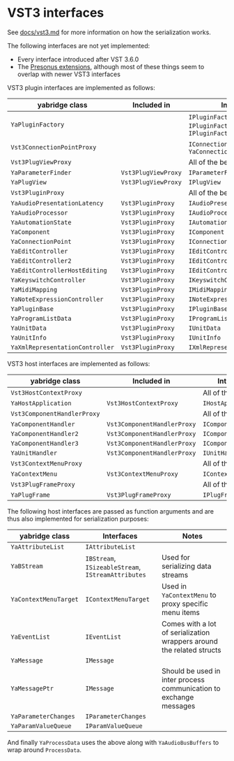 # VST3 interfaces

See
[docs/vst3.md](https://github.com/robbert-vdh/yabridge/blob/master/docs/vst3.md)
for more information on how the serialization works.

The following interfaces are not yet implemented:

- Every interface introduced after VST 3.6.0
- The [Presonus extensions](https://presonussoftware.com/en_US/developer),
  although most of these things seem to overlap with newer VST3 interfaces

VST3 plugin interfaces are implemented as follows:

| yabridge class                  | Included in         | Interfaces                                             |
| ------------------------------- | ------------------- | ------------------------------------------------------ |
| `YaPluginFactory`               |                     | `IPluginFactory`, `IPluginFactory2`, `IPluginFactory3` |
| `Vst3ConnectionPointProxy`      |                     | `IConnectionPoint` through `YaConnectionPoint`         |
| `Vst3PlugViewProxy`             |                     | All of the below:                                      |
| `YaParameterFinder`             | `Vst3PlugViewProxy` | `IParameterFinder`                                     |
| `YaPlugView`                    | `Vst3PlugViewProxy` | `IPlugView`                                            |
| `Vst3PluginProxy`               |                     | All of the below:                                      |
| `YaAudioPresentationLatency`    | `Vst3PluginProxy`   | `IAudioPresentationLatency`                            |
| `YaAudioProcessor`              | `Vst3PluginProxy`   | `IAudioProcessor`                                      |
| `YaAutomationState`             | `Vst3PluginProxy`   | `IAutomationState`                                     |
| `YaComponent`                   | `Vst3PluginProxy`   | `IComponent`                                           |
| `YaConnectionPoint`             | `Vst3PluginProxy`   | `IConnectionPoint`                                     |
| `YaEditController`              | `Vst3PluginProxy`   | `IEditController`                                      |
| `YaEditController2`             | `Vst3PluginProxy`   | `IEditController2`                                     |
| `YaEditControllerHostEditing`   | `Vst3PluginProxy`   | `IEditControllerHostEditing`                           |
| `YaKeyswitchController`         | `Vst3PluginProxy`   | `IKeyswitchController`                                 |
| `YaMidiMapping`                 | `Vst3PluginProxy`   | `IMidiMapping`                                         |
| `YaNoteExpressionController`    | `Vst3PluginProxy`   | `INoteExpressionController`                            |
| `YaPluginBase`                  | `Vst3PluginProxy`   | `IPluginBase`                                          |
| `YaProgramListData`             | `Vst3PluginProxy`   | `IProgramListData`                                     |
| `YaUnitData`                    | `Vst3PluginProxy`   | `IUnitData`                                            |
| `YaUnitInfo`                    | `Vst3PluginProxy`   | `IUnitInfo`                                            |
| `YaXmlRepresentationController` | `Vst3PluginProxy`   | `IXmlRepresentationController`                         |

VST3 host interfaces are implemented as follows:

| yabridge class              | Included in                 | Interfaces           |
| --------------------------- | --------------------------- | -------------------- |
| `Vst3HostContextProxy`      |                             | All of the below:    |
| `YaHostApplication`         | `Vst3HostContextProxy`      | `IHostApplication`   |
| `Vst3ComponentHandlerProxy` |                             | All of the below:    |
| `YaComponentHandler`        | `Vst3ComponentHandlerProxy` | `IComponentHandler`  |
| `YaComponentHandler2`       | `Vst3ComponentHandlerProxy` | `IComponentHandler2` |
| `YaComponentHandler3`       | `Vst3ComponentHandlerProxy` | `IComponentHandler3` |
| `YaUnitHandler`             | `Vst3ComponentHandlerProxy` | `IUnitHandler`       |
| `Vst3ContextMenuProxy`      |                             | All of the below:    |
| `YaContextMenu`             | `Vst3ContextMenuProxy`      | `IContextMenu`       |
| `Vst3PlugFrameProxy`        |                             | All of the below:    |
| `YaPlugFrame`               | `Vst3PlugFrameProxy`        | `IPlugFrame`         |

The following host interfaces are passed as function arguments and are thus also
implemented for serialization purposes:

| yabridge class        | Interfaces                                         | Notes                                                                 |
| --------------------- | -------------------------------------------------- | --------------------------------------------------------------------- |
| `YaAttributeList`     | `IAttributeList`                                   |                                                                       |
| `YaBStream`           | `IBStream`, `ISizeableStream`, `IStreamAttributes` | Used for serializing data streams                                     |
| `YaContextMenuTarget` | `IContextMenuTarget`                               | Used in `YaContextMenu` to proxy specific menu items                  |
| `YaEventList`         | `IEventList`                                       | Comes with a lot of serialization wrappers around the related structs |
| `YaMessage`           | `IMessage`                                         |                                                                       |
| `YaMessagePtr`        | `IMessage`                                         | Should be used in inter process communication to exchange messages    |
| `YaParameterChanges`  | `IParameterChanges`                                |                                                                       |
| `YaParamValueQueue`   | `IParamValueQueue`                                 |                                                                       |

And finally `YaProcessData` uses the above along with `YaAudioBusBuffers` to
wrap around `ProcessData`.
